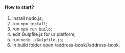 #### How to start?
1. install nodo.js;
2. run `npm install`;
3. run `npm run build`;
4. edit Gulpfile.js for ur platform;
5. run `node ./Gulpfile.js`;
6. in build folder open /address-book/<your-platform>/address-book.